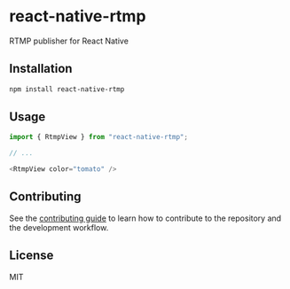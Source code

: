 # react-native-rtmp

RTMP publisher for React Native

## Installation

```sh
npm install react-native-rtmp
```

## Usage

```js
import { RtmpView } from "react-native-rtmp";

// ...

<RtmpView color="tomato" />
```

## Contributing

See the [contributing guide](CONTRIBUTING.md) to learn how to contribute to the repository and the development workflow.

## License

MIT
